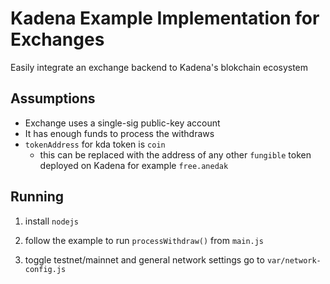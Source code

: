 # Kadena Example Implementation for Exchanges

Easily integrate an exchange backend to Kadena's blokchain ecosystem

## Assumptions

- Exchange uses a single-sig public-key account
- It has enough funds to process the withdraws
- `tokenAddress` for kda token is `coin`
  - this can be replaced with the address of any other `fungible` token deployed on Kadena for example `free.anedak`


## Running

1. install `nodejs`

2. follow the example to run `processWithdraw()` from `main.js`

3. toggle testnet/mainnet and general network settings go to `var/network-config.js`
